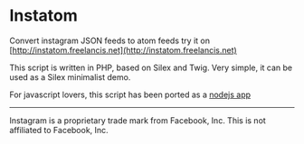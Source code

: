# Instatom

Convert instagram JSON feeds to atom feeds
try it on [http://instatom.freelancis.net](http://instatom.freelancis.net)


This script is written in PHP, based on Silex and Twig.
Very simple, it can be used as a Silex minimalist demo.

For javascript lovers, this script has been ported as a [nodejs app](https://github.com/gasp/instatom_node)

-----
Instagram is a proprietary trade mark from Facebook, Inc. This is not affiliated to Facebook, Inc.
